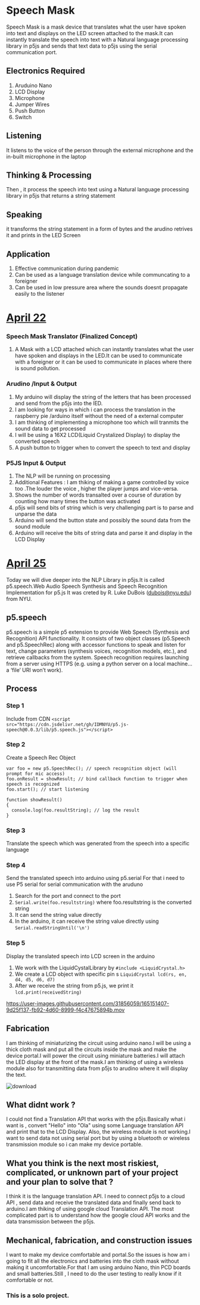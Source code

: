 # Speech Mask 



Speech Mask is a mask device that translates what the user have spoken into text and displays
on the LED screen attached to the mask.It can instantly translate the speech into 
text with a Natural language processing library in p5js and sends that text data to p5js using the 
serial communication port.

## Electronics Required

1. Aruduino Nano 
2. LCD Display
3. Microphone
4. Jumper Wires
5. Push Button 
6. Switch


## Listening 
It listens to the voice of the person through the external microphone and the in-built microphone in the laptop 

## Thinking & Processing 
Then , it process the speech into text using a Natural language processing library in p5js that returns a string statement 


## Speaking 
it transforms the string statement in a form of bytes and the arudino retrives it and prints in the LED Screen


## Application 
1. Effective communication during pandemic 
2. Can be used as a language translation device while communcating to a foreigner 
3. Can be used in low pressure area where the sounds doesnt propagate easily to the listener




# <ins>April 22</ins>



### Speech Mask Translator (Finalized Concept)
1. A Mask with a LCD attached which can instantly translates what the user have spoken and displays in the LED.It can be used to communicate with a foreigner or it can be used to communicate in places where there is sound pollution.


### Arudino /Input & Output
1. My arduino will display the string of the letters that has been processed and send from the p5js into the lED.
2. I am looking for ways in which i can process the translation in the raspberry pie /arduino itself without the need of a external computer 
3. I am thinking of implementing a microphone too which will tranmits the sound data to get processed
4. I will be using a 16X2 LCD(Liquid Crystalized Display) to display the converted speech 
5. A push button to trigger when to convert the speech to text and display


### P5JS Input & Output 
1. The NLP will be running on processing
2. Additional Features : I am thiking of making a game controlled by voice too .The louder the voice , higher the player jumps and vice-versa.
3. Shows the number of words transalted over a course of duration by counting how many times the button was activated
4. p5js will send bits of string which is very challenging part is to parse and unparse the data
5. Arduino will send the button state and possibly the sound data from the sound module
6. Arduino will receive the bits of string data and parse it and display in the LCD Display 


# <ins> April 25 </ins> 
Today we will dive deeper into the NLP Library in p5js.It is called p5.speech.Web Audio Speech Synthesis and Speech Recognition Implementation for p5.js 
It was creted by R. Luke DuBois (dubois@nyu.edu) from NYU.

## p5.speech

p5.speech is a simple p5 extension to provide Web Speech (Synthesis and Recognition) API functionality. It consists of two object classes (p5.Speech and p5.SpeechRec) along with accessor functions to speak and listen for text, change parameters (synthesis voices, recognition models, etc.), and retrieve callbacks from the system.
Speech recognition requires launching from a server using HTTPS (e.g. using a python server on a local machine… a ‘file’ URI won’t work).


## Process 
### Step 1
Include from CDN
````<script src="https://cdn.jsdelivr.net/gh/IDMNYU/p5.js-speech@0.0.3/lib/p5.speech.js"></script>````

### Step 2 
 Create a Speech Rec Object 

````
var foo = new p5.SpeechRec(); // speech recognition object (will prompt for mic access)
foo.onResult = showResult; // bind callback function to trigger when speech is recognized
foo.start(); // start listening

function showResult()
{
  console.log(foo.resultString); // log the result
}
````

### Step 3 
Translate the speech which was generated from the speech into a specific language

### Step 4
Send the translated speech into arduino using p5.serial
For that i need to use P5 serial for serial communication with the aruduno

1. Search for the port and connect to the port 
2. ````Serial.write(foo.resultstring)```` where foo.resultstring is the converted string 
3. It can send the string value directly 
4. In the arduino, it can receive the string value directly using ````Serial.readStringUntil('\n')```` 


### Step 5
Display the translated speech into LCD screen in the arduino 


1. We work with the LiquidCystalLibrary by ````#include <LiquidCrystal.h>````
2. We create a LCD object with specific pin s ````LiquidCrystal lcd(rs, en, d4, d5, d6, d7)````
3. After we receive the string from p5.js, we print it ````lcd.print(receivedString)````



https://user-images.githubusercontent.com/31856059/165151407-9d25f137-fb92-4d60-8999-f4c47675894b.mov




## Fabrication 

I am thinking of miniaturizing the circuit using arduino nano.I will be using a thick cloth mask and put all the circuits inside the mask and make the device portal.I will power the circuit using miniature batteries.I will attach the LED display at the front of the mask.I am thinking of using a wireless module also for transmitting data from p5js to arudino where it will display the text.

![download](https://user-images.githubusercontent.com/31856059/165151471-40971e46-93e7-42ba-aeef-02a567c7880c.jpeg)




## What didnt work ?

I could not find a Translation API that works with the p5js.Basically what i want is , convert "Hello" into "Ola" using some Language translation API and print that to the LCD Display. Also, the wireless module is not working.I want to send data not using serial port but by using a bluetooth or wireless transmission module so i can make my device portable.


## What you think is the next most riskiest, complicated, or unknown part of your project and your plan to solve that ?

I think it is the language translation API. I need to connect p5js to a cloud API , send data and receive the translated data and finally send back to arduino.I am thiking of using google cloud Translation API. The most complicated part is to understand how the google cloud API works and the data transmission between the p5js.


## Mechanical, fabrication, and construction issues

I want to make my device comfortable and portal.So the issues is how am i going to fit all the electronics and batteries into the cloth mask without making it uncomfortable.For that I am using arduino Nano, thin PCD boards and small batteries.Still , I need to do the user testing to really know if it comfortable or not.









### This is a solo project.

